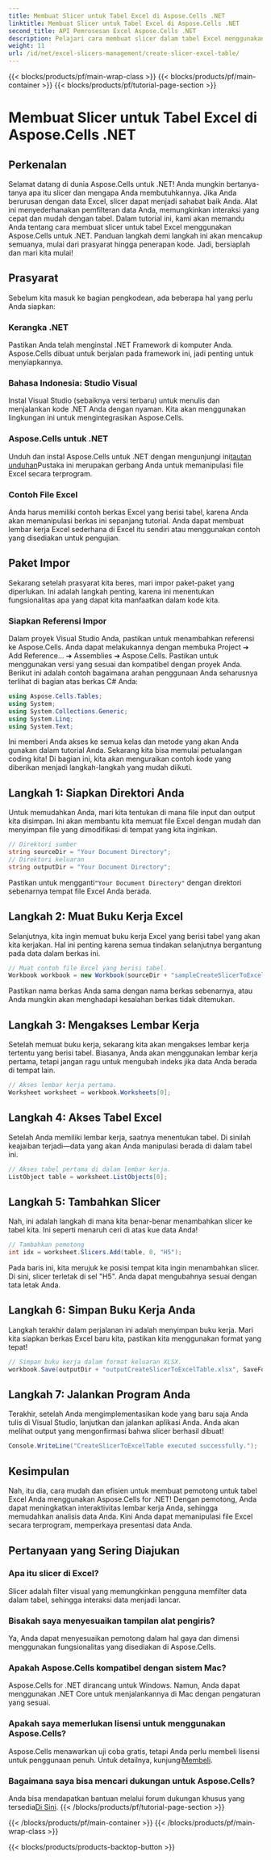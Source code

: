 ```yaml
---
title: Membuat Slicer untuk Tabel Excel di Aspose.Cells .NET
linktitle: Membuat Slicer untuk Tabel Excel di Aspose.Cells .NET
second_title: API Pemrosesan Excel Aspose.Cells .NET
description: Pelajari cara membuat slicer dalam tabel Excel menggunakan Aspose.Cells for .NET. Panduan langkah demi langkah untuk penyaringan data yang efisien.
weight: 11
url: /id/net/excel-slicers-management/create-slicer-excel-table/
---
```


{{< blocks/products/pf/main-wrap-class >}}
{{< blocks/products/pf/main-container >}}
{{< blocks/products/pf/tutorial-page-section >}}

# Membuat Slicer untuk Tabel Excel di Aspose.Cells .NET

## Perkenalan
Selamat datang di dunia Aspose.Cells untuk .NET! Anda mungkin bertanya-tanya apa itu slicer dan mengapa Anda membutuhkannya. Jika Anda berurusan dengan data Excel, slicer dapat menjadi sahabat baik Anda. Alat ini menyederhanakan pemfilteran data Anda, memungkinkan interaksi yang cepat dan mudah dengan tabel. Dalam tutorial ini, kami akan memandu Anda tentang cara membuat slicer untuk tabel Excel menggunakan Aspose.Cells untuk .NET.
Panduan langkah demi langkah ini akan mencakup semuanya, mulai dari prasyarat hingga penerapan kode. Jadi, bersiaplah dan mari kita mulai!
## Prasyarat
Sebelum kita masuk ke bagian pengkodean, ada beberapa hal yang perlu Anda siapkan:
### Kerangka .NET
Pastikan Anda telah menginstal .NET Framework di komputer Anda. Aspose.Cells dibuat untuk berjalan pada framework ini, jadi penting untuk menyiapkannya.
### Bahasa Indonesia: Studio Visual
Instal Visual Studio (sebaiknya versi terbaru) untuk menulis dan menjalankan kode .NET Anda dengan nyaman. Kita akan menggunakan lingkungan ini untuk mengintegrasikan Aspose.Cells.
### Aspose.Cells untuk .NET
 Unduh dan instal Aspose.Cells untuk .NET dengan mengunjungi ini[tautan unduhan](https://releases.aspose.com/cells/net/)Pustaka ini merupakan gerbang Anda untuk memanipulasi file Excel secara terprogram.
### Contoh File Excel
Anda harus memiliki contoh berkas Excel yang berisi tabel, karena Anda akan memanipulasi berkas ini sepanjang tutorial. Anda dapat membuat lembar kerja Excel sederhana di Excel itu sendiri atau menggunakan contoh yang disediakan untuk pengujian.
## Paket Impor
Sekarang setelah prasyarat kita beres, mari impor paket-paket yang diperlukan. Ini adalah langkah penting, karena ini menentukan fungsionalitas apa yang dapat kita manfaatkan dalam kode kita.
### Siapkan Referensi Impor
Dalam proyek Visual Studio Anda, pastikan untuk menambahkan referensi ke Aspose.Cells. Anda dapat melakukannya dengan membuka Project ➔ Add Reference... ➔ Assemblies ➔ Aspose.Cells. Pastikan untuk menggunakan versi yang sesuai dan kompatibel dengan proyek Anda.
Berikut ini adalah contoh bagaimana arahan penggunaan Anda seharusnya terlihat di bagian atas berkas C# Anda:
```csharp
using Aspose.Cells.Tables;
using System;
using System.Collections.Generic;
using System.Linq;
using System.Text;
```
Ini memberi Anda akses ke semua kelas dan metode yang akan Anda gunakan dalam tutorial Anda.
Sekarang kita bisa memulai petualangan coding kita! Di bagian ini, kita akan menguraikan contoh kode yang diberikan menjadi langkah-langkah yang mudah diikuti.
## Langkah 1: Siapkan Direktori Anda
Untuk memudahkan Anda, mari kita tentukan di mana file input dan output kita disimpan. Ini akan membantu kita memuat file Excel dengan mudah dan menyimpan file yang dimodifikasi di tempat yang kita inginkan.
```csharp
// Direktori sumber
string sourceDir = "Your Document Directory";
// Direktori keluaran
string outputDir = "Your Document Directory";
```
 Pastikan untuk mengganti`"Your Document Directory"` dengan direktori sebenarnya tempat file Excel Anda berada.
## Langkah 2: Muat Buku Kerja Excel
Selanjutnya, kita ingin memuat buku kerja Excel yang berisi tabel yang akan kita kerjakan. Hal ini penting karena semua tindakan selanjutnya bergantung pada data dalam berkas ini.
```csharp
// Muat contoh file Excel yang berisi tabel.
Workbook workbook = new Workbook(sourceDir + "sampleCreateSlicerToExcelTable.xlsx");
```
Pastikan nama berkas Anda sama dengan nama berkas sebenarnya, atau Anda mungkin akan menghadapi kesalahan berkas tidak ditemukan.
## Langkah 3: Mengakses Lembar Kerja
Setelah memuat buku kerja, sekarang kita akan mengakses lembar kerja tertentu yang berisi tabel. Biasanya, Anda akan menggunakan lembar kerja pertama, tetapi jangan ragu untuk mengubah indeks jika data Anda berada di tempat lain.
```csharp
// Akses lembar kerja pertama.
Worksheet worksheet = workbook.Worksheets[0];
```
## Langkah 4: Akses Tabel Excel
Setelah Anda memiliki lembar kerja, saatnya menentukan tabel. Di sinilah keajaiban terjadi—data yang akan Anda manipulasi berada di dalam tabel ini.
```csharp
// Akses tabel pertama di dalam lembar kerja.
ListObject table = worksheet.ListObjects[0];
```
## Langkah 5: Tambahkan Slicer
Nah, ini adalah langkah di mana kita benar-benar menambahkan slicer ke tabel kita. Ini seperti menaruh ceri di atas kue data Anda! 
```csharp
// Tambahkan pemotong
int idx = worksheet.Slicers.Add(table, 0, "H5");
```
Pada baris ini, kita merujuk ke posisi tempat kita ingin menambahkan slicer. Di sini, slicer terletak di sel "H5". Anda dapat mengubahnya sesuai dengan tata letak Anda.
## Langkah 6: Simpan Buku Kerja Anda
Langkah terakhir dalam perjalanan ini adalah menyimpan buku kerja. Mari kita siapkan berkas Excel baru kita, pastikan kita menggunakan format yang tepat!
```csharp
// Simpan buku kerja dalam format keluaran XLSX.
workbook.Save(outputDir + "outputCreateSlicerToExcelTable.xlsx", SaveFormat.Xlsx);
```
## Langkah 7: Jalankan Program Anda
Terakhir, setelah Anda mengimplementasikan kode yang baru saja Anda tulis di Visual Studio, lanjutkan dan jalankan aplikasi Anda. Anda akan melihat output yang mengonfirmasi bahwa slicer berhasil dibuat!
```csharp
Console.WriteLine("CreateSlicerToExcelTable executed successfully.");
```
## Kesimpulan
Nah, itu dia, cara mudah dan efisien untuk membuat pemotong untuk tabel Excel Anda menggunakan Aspose.Cells for .NET! Dengan pemotong, Anda dapat meningkatkan interaktivitas lembar kerja Anda, sehingga memudahkan analisis data Anda. Kini Anda dapat memanipulasi file Excel secara terprogram, memperkaya presentasi data Anda.
## Pertanyaan yang Sering Diajukan

### Apa itu slicer di Excel?
Slicer adalah filter visual yang memungkinkan pengguna memfilter data dalam tabel, sehingga interaksi data menjadi lancar.
  
### Bisakah saya menyesuaikan tampilan alat pengiris?
Ya, Anda dapat menyesuaikan pemotong dalam hal gaya dan dimensi menggunakan fungsionalitas yang disediakan di Aspose.Cells.
  
### Apakah Aspose.Cells kompatibel dengan sistem Mac?
Aspose.Cells for .NET dirancang untuk Windows. Namun, Anda dapat menggunakan .NET Core untuk menjalankannya di Mac dengan pengaturan yang sesuai.
  
### Apakah saya memerlukan lisensi untuk menggunakan Aspose.Cells?
 Aspose.Cells menawarkan uji coba gratis, tetapi Anda perlu membeli lisensi untuk penggunaan penuh. Untuk detailnya, kunjungi[Membeli](https://purchase.aspose.com/buy).
  
### Bagaimana saya bisa mencari dukungan untuk Aspose.Cells?
 Anda bisa mendapatkan bantuan melalui forum dukungan khusus yang tersedia[Di Sini](https://forum.aspose.com/c/cells/9).
{{< /blocks/products/pf/tutorial-page-section >}}

{{< /blocks/products/pf/main-container >}}
{{< /blocks/products/pf/main-wrap-class >}}

{{< blocks/products/products-backtop-button >}}
